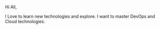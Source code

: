 Hi All,

I Love to learn new technologies and explore.
I want to master DevOps and Cloud technologies.
